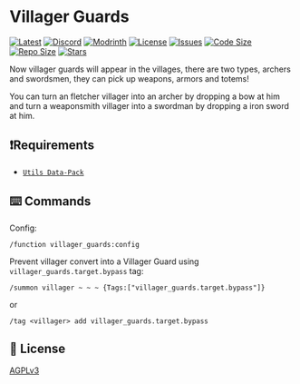 # Villager Guards

[![Latest](https://img.shields.io/github/v/release/lullaby6/villager-guards-data-pack?color=blueviolet&logo=github)](https://github.com/lullaby6/villager-guards-data-pack/releases)
[![Discord](https://img.shields.io/discord/1327308441324097681?label=discord&color=blue&logo=discord)](https://discord.gg/5UdcDa5xNC)
[![Modrinth](https://img.shields.io/modrinth/dt/villager-guards?label=modrinth&logo=modrinth)](https://modrinth.com/datapack/villager-guards)
[![License](https://img.shields.io/badge/license-mit-green)](https://github.com/lullaby6/villager-guards-data-pack/blob/main/LICENSE)
[![Issues](https://img.shields.io/github/issues/lullaby6/villager-guards-data-pack?color=orange&logo=github)](https://github.com/lullaby6/villager-guards-data-pack/issues)
[![Code Size](https://img.shields.io/github/languages/code-size/lullaby6/villager-guards-data-pack?color=purple&logoColor=white)](https://github.com/lullaby6/villager-guards-data-pack)
[![Repo Size](https://img.shields.io/github/repo-size/lullaby6/villager-guards-data-pack?logo=dropbox&color=red)](https://github.com/lullaby6/villager-guards-data-pack)
[![Stars](https://img.shields.io/github/stars/lullaby6/villager-guards-data-pack?logo=github&color=yellow)](https://github.com/lullaby6/villager-guards-data-pack/stargazers)

Now villager guards will appear in the villages, there are two types, archers and swordsmen, they can pick up weapons, armors and totems!

You can turn an fletcher villager into an archer by dropping a bow at him
and turn a weaponsmith villager into a swordman by dropping a iron sword at him.

## ❗Requirements

- [`Utils Data-Pack`](https://modrinth.com/datapack/lullaby-utils)

## ⌨️ Commands

Config:

```mcfunction
/function villager_guards:config
```

Prevent villager convert into a Villager Guard using `villager_guards.target.bypass` tag:

```mcfunction
/summon villager ~ ~ ~ {Tags:["villager_guards.target.bypass"]}
```

or

```mcfunction
/tag <villager> add villager_guards.target.bypass
```

## 🪪 License

[AGPLv3](https://github.com/lullaby6/villager-guards-data-pack/blob/main/LICENSE)
